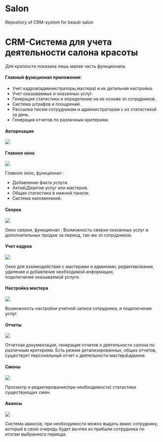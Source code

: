 # Salon
Repository of CRM-system for beauti-salon
<h1>CRM-Система для учета деятельности салона красоты</h1>
Для краткости показана лишь малая часть функционала.
<h4>Главный функционал приложения:</h4>

- Учет кадров(администраторы,мастера) и их детальная настройка.
- Учет оказываемых и оказанных услуг.
- Генерация статистики и определение на ее основе зп сотрудников.
- Система штрафов и поощрений.
- Рассылка писем сотрудникам и администраторам с их статистикой за день.
- Генерация отчетов по различным критериям.
<h4>Авторизация</h4>

<img src="https://user-images.githubusercontent.com/106916560/208525995-f704cff5-e410-48f5-9fdd-eb094895111b.png"/>
<h4>Главное окно</h4>

<img src="https://user-images.githubusercontent.com/106916560/208526624-a6d019ac-cd10-44ae-b4e4-d7dc42f0e2a8.png"/>
<p>Главное окно, функционал :
  
  - Добавление факта услуги.
  - Актив\Деактив услуг или мастеров.
  - Общая статистика в нижней панели.
  - Система напоминаний.
</p>
<h4>Сверка</h4>
<img src="https://user-images.githubusercontent.com/106916560/208526781-5e43b6de-554b-46f0-ac54-61341b539714.png"/>
<p>Окно сверки, функционал :
  Возможность сверки оказанных услуг и дополнительных продаж за период, так-же зп сотрудников.
</p>
<h4>Учет кадров</h4>
<img src="https://user-images.githubusercontent.com/106916560/208527121-7efe6d24-ff41-44c7-ae5d-598669d468aa.png"/>
<p>Окно для взаимодействия с мастерами и админами, редактирование, удаление и добавление необходимой информации,<br> подключение оказываемой услуги.</p>
<h4>Настройка мастера</h4>
<img src="https://user-images.githubusercontent.com/106916560/208527200-0c0057d5-fe12-40e5-b535-e352da8d6e7c.png"/>
<p>
  Возможность настройки учетной записи сотрудника, и подключение услуг.
</p>
<h4>Отчеты</h4>
<img src="https://user-images.githubusercontent.com/106916560/208527289-34bbfb99-7e0f-4748-9a46-ca2baff61610.png"/>
<p>Отчетная документация, генерация отчетов о деятельности салона по различным критериям.
  Есть режим детализированных, общих отчетов, существует персональный отчет о деятельности мастера\админа.
</p>
<h4>Смены</h4>
<img src="https://user-images.githubusercontent.com/106916560/208527450-58d4d9c4-8db0-4085-8432-19ecaacb6d1f.png"/>
<p>Просмотр и редактирование(при необходимости) статистики существующих смен.
</p>
<h4>Авансы</h4>
<img src="https://user-images.githubusercontent.com/106916560/208527498-54c5e287-1434-4699-bc71-342aef5ca97a.png"/>
<p>Система авансов, при необходимости можно выдать аванс сотруднику, который в свою очередь будет вычтен из прибыли сотрудника по итогам выбранного периода. 
</p>
